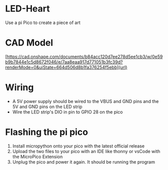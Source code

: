 # LED-Heart
Use a pi Pico to create a piece of art

# CAD Model
[https://cad.onshape.com/documents/b84acc120d7ee278d5ee1cb3/w/0e59b9b7844e1c5d8672f046/e/7aa8eaa917d771051b3fc39d?renderMode=0&uiState=664d506d8b1fa376254f5ebb](url)

# Wiring
- A 5V power supply should be wired to the VBUS and GND pins and the 5V and GND pins on the LED strip
- Wire the LED strip's DIO in pin to GPIO 28 on the pico

# Flashing the pi pico
1. Install micropython onto your pico with the latest official release
2. Upload the two files to your pico with an IDE like thonny or vsCode with the MicroPico Extension
3. Unplug the pico and power it again. It should be running the program
